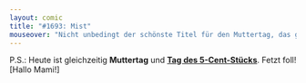 ```yaml
---
layout: comic
title: "#1693: Mist"
mouseover: "Nicht unbedingt der schönste Titel für den Muttertag, das gebe ich zu."
---
```


P.S.:
Heute ist gleichzeitig <strong>Muttertag</strong> und <a href="http://www.fonflatter.de/kalender"><strong>Tag des 5-Cent-Stücks</strong></a>. Fetzt foll!
[Hallo Mami!]
